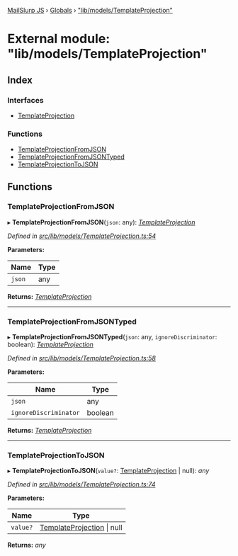 [MailSlurp JS](../README.md) › [Globals](../globals.md) › ["lib/models/TemplateProjection"](_lib_models_templateprojection_.md)

# External module: "lib/models/TemplateProjection"

## Index

### Interfaces

* [TemplateProjection](../interfaces/_lib_models_templateprojection_.templateprojection.md)

### Functions

* [TemplateProjectionFromJSON](_lib_models_templateprojection_.md#templateprojectionfromjson)
* [TemplateProjectionFromJSONTyped](_lib_models_templateprojection_.md#templateprojectionfromjsontyped)
* [TemplateProjectionToJSON](_lib_models_templateprojection_.md#templateprojectiontojson)

## Functions

###  TemplateProjectionFromJSON

▸ **TemplateProjectionFromJSON**(`json`: any): *[TemplateProjection](../interfaces/_lib_models_templateprojection_.templateprojection.md)*

*Defined in [src/lib/models/TemplateProjection.ts:54](https://github.com/mailslurp/mailslurp-client-ts-js/blob/fc9510a/src/lib/models/TemplateProjection.ts#L54)*

**Parameters:**

Name | Type |
------ | ------ |
`json` | any |

**Returns:** *[TemplateProjection](../interfaces/_lib_models_templateprojection_.templateprojection.md)*

___

###  TemplateProjectionFromJSONTyped

▸ **TemplateProjectionFromJSONTyped**(`json`: any, `ignoreDiscriminator`: boolean): *[TemplateProjection](../interfaces/_lib_models_templateprojection_.templateprojection.md)*

*Defined in [src/lib/models/TemplateProjection.ts:58](https://github.com/mailslurp/mailslurp-client-ts-js/blob/fc9510a/src/lib/models/TemplateProjection.ts#L58)*

**Parameters:**

Name | Type |
------ | ------ |
`json` | any |
`ignoreDiscriminator` | boolean |

**Returns:** *[TemplateProjection](../interfaces/_lib_models_templateprojection_.templateprojection.md)*

___

###  TemplateProjectionToJSON

▸ **TemplateProjectionToJSON**(`value?`: [TemplateProjection](../interfaces/_lib_models_templateprojection_.templateprojection.md) | null): *any*

*Defined in [src/lib/models/TemplateProjection.ts:74](https://github.com/mailslurp/mailslurp-client-ts-js/blob/fc9510a/src/lib/models/TemplateProjection.ts#L74)*

**Parameters:**

Name | Type |
------ | ------ |
`value?` | [TemplateProjection](../interfaces/_lib_models_templateprojection_.templateprojection.md) &#124; null |

**Returns:** *any*
